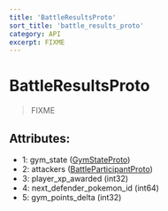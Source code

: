 ```yaml
---
title: 'BattleResultsProto'
sort_title: 'battle_results_proto'
category: API
excerpt: FIXME
---
```


# BattleResultsProto

> FIXME

## Attributes:

- 1: gym_state ([GymStateProto](../GymStateProto/))
- 2: attackers ([BattleParticipantProto](../BattleParticipantProto/)) 
- 3: player_xp_awarded (int32) 
- 4: next_defender_pokemon_id (int64)
- 5: gym_points_delta (int32)
